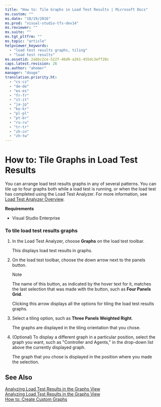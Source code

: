 ```yaml
---
title: "How to: Tile Graphs in Load Test Results | Microsoft Docs"
ms.custom: ""
ms.date: "10/19/2016"
ms.prod: "visual-studio-tfs-dev14"
ms.reviewer: ""
ms.suite: ""
ms.tgt_pltfrm: ""
ms.topic: "article"
helpviewer_keywords: 
  - "load test results graphs, tiling"
  - "load test results"
ms.assetid: 2abbc2ce-522f-46d9-a261-455dc3eff28c
caps.latest.revision: 26
ms.author: "ahomer"
manager: "douge"
translation.priority.ht: 
  - "cs-cz"
  - "de-de"
  - "es-es"
  - "fr-fr"
  - "it-it"
  - "ja-jp"
  - "ko-kr"
  - "pl-pl"
  - "pt-br"
  - "ru-ru"
  - "tr-tr"
  - "zh-cn"
  - "zh-tw"
---
```

# How to: Tile Graphs in Load Test Results
You can arrange load test results graphs in any of several patterns. You can tile up to four graphs both while a load test is running, or when the load test has completed using the Load Test Analyzer. For more information, see [Load Test Analyzer Overview](../test/load-test-analyzer-overview.md).  
  
 **Requirements**  
  
-   Visual Studio Enterprise  
  
### To tile load test results graphs  
  
1.  In the Load Test Analyzer, choose **Graphs** on the load test toolbar.  
  
     This displays load test results in graphs.  
  
2.  On the load test toolbar, choose the down arrow next to the panels button.  
  
    > [!NOTE]
    >  The name of this button, as indicated by the hover text for it, matches the last selection that was made with the button, such as **Four Panels Grid**.  
  
     Clicking this arrow displays all the options for tiling the load test results graphs.  
  
3.  Select a tiling option, such as **Three Panels Weighted Right**.  
  
     The graphs are displayed in the tiling orientation that you chose.  
  
4.  (Optional) To display a different graph in a particular position, select the graph you want, such as "Controller and Agents," in the drop-down list above the currently displayed graph.  
  
     The graph that you chose is displayed in the position where you made the selection.  
  
## See Also  
 [Analyzing Load Test Results in the Graphs View](../test/analyzing-load-test-results-in-the-graphs-view-of-the-load-test-analyzer.md)   
 [Analyzing Load Test Results in the Graphs View](../test/analyzing-load-test-results-in-the-graphs-view-of-the-load-test-analyzer.md)   
 [How to: Create Custom Graphs](../test/how-to--create-custom-graphs-in-load-test-results.md)
